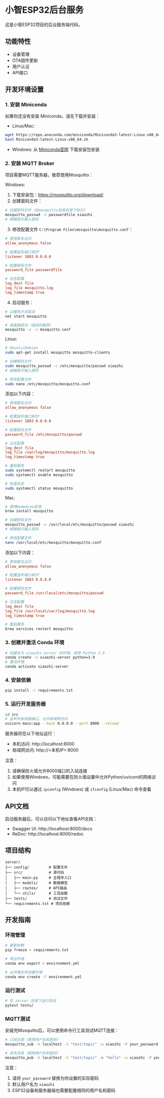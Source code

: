 # 小智ESP32后台服务

这是小智ESP32项目的后台服务端代码。

## 功能特性

- 设备管理
- OTA固件更新
- 用户认证
- API接口

## 开发环境设置

### 1. 安装 Miniconda

如果你还没有安装 Miniconda，请先下载并安装：

- Linux/Mac: 
```bash
wget https://repo.anaconda.com/miniconda/Miniconda3-latest-Linux-x86_64.sh
bash Miniconda3-latest-Linux-x86_64.sh
```

- Windows: 
从 [Miniconda官网](https://docs.conda.io/en/latest/miniconda.html) 下载安装包安装

### 2. 安装 MQTT Broker

项目需要MQTT服务器，推荐使用Mosquitto：

Windows:
1. 下载安装包：https://mosquitto.org/download/
2. 创建密码文件：
```bash
# 创建密码文件（在mosquitto安装目录下执行）
mosquitto_passwd -c passwordfile xiaozhi
# 根据提示输入密码
```

3. 修改配置文件 `C:\Program Files\mosquitto\mosquitto.conf`：
```conf
# 禁用匿名访问
allow_anonymous false

# 配置监听端口和IP
listener 1883 0.0.0.0

# 配置密码文件
password_file passwordfile

# 日志配置
log_dest file
log_file mosquitto.log
log_timestamp true
```

4. 启动服务：
```bash
# 以服务方式启动
net start mosquitto

# 或直接启动（调试时推荐）
mosquitto -v -c mosquitto.conf
```

Linux:
```bash
# Ubuntu/Debian
sudo apt-get install mosquitto mosquitto-clients

# 创建密码文件
sudo mosquitto_passwd -c /etc/mosquitto/passwd xiaozhi
# 根据提示输入密码

# 修改配置文件
sudo nano /etc/mosquitto/mosquitto.conf
```
添加以下内容：
```conf
# 禁用匿名访问
allow_anonymous false

# 配置监听端口和IP
listener 1883 0.0.0.0

# 配置密码文件
password_file /etc/mosquitto/passwd

# 日志配置
log_dest file
log_file /var/log/mosquitto/mosquitto.log
log_timestamp true
```
```bash
# 重启服务
sudo systemctl restart mosquitto
sudo systemctl enable mosquitto

# 检查状态
sudo systemctl status mosquitto
```

Mac:
```bash
# 使用Homebrew安装
brew install mosquitto

# 创建密码文件
mosquitto_passwd -c /usr/local/etc/mosquitto/passwd xiaozhi
# 根据提示输入密码

# 修改配置文件
nano /usr/local/etc/mosquitto/mosquitto.conf
```
添加以下内容：
```conf
# 禁用匿名访问
allow_anonymous false

# 配置监听端口和IP
listener 1883 0.0.0.0

# 配置密码文件
password_file /usr/local/etc/mosquitto/passwd

# 日志配置
log_dest file
log_file /usr/local/var/log/mosquitto.log
log_timestamp true
```
```bash
# 重启服务
brew services restart mosquitto
```

### 3. 创建并激活 Conda 环境

```bash
# 创建名为 xiaozhi-server 的环境，使用 Python 3.9
conda create -n xiaozhi-server python=3.9
# 激活环境
conda activate xiaozhi-server
```

### 4. 安装依赖

```bash
pip install -r requirements.txt
```

### 5. 运行开发服务器

```bash
cd src
# 监听所有网络接口，允许局域网访问
uvicorn main:app --host 0.0.0.0 --port 8000 --reload
```

服务器将在以下地址运行：
- 本机访问: http://localhost:8000
- 局域网访问: http://<本机IP>:8000 

注意：
1. 请确保防火墙允许8000端口的入站连接
2. 如果使用Windows，可能需要在防火墙设置中允许Python/uvicorn的网络访问
3. 本机IP可以通过 `ipconfig` (Windows) 或 `ifconfig` (Linux/Mac) 命令查看

## API文档

启动服务器后，可以访问以下地址查看API文档：

- Swagger UI: http://localhost:8000/docs
- ReDoc: http://localhost:8000/redoc

## 项目结构

```
server/
├── config/         # 配置文件
├── src/            # 源代码
│   ├── main.py     # 主程序入口
│   ├── models/     # 数据模型
│   ├── routes/     # API路由
│   └── utils/      # 工具函数
├── tests/          # 测试文件
└── requirements.txt # 项目依赖
```

## 开发指南

### 环境管理

```bash
# 更新依赖
pip freeze > requirements.txt

# 导出环境
conda env export > environment.yml

# 从环境文件创建环境
conda env create -f environment.yml
```

### 运行测试

```bash
# 在 server 目录下运行测试
pytest tests/
```

### MQTT测试

安装完Mosquitto后，可以使用命令行工具测试MQTT连接：

```bash
# 订阅主题（使用用户名和密码）
mosquitto_sub -h localhost -t "test/topic" -u xiaozhi -P your_password

# 发布消息（使用用户名和密码）
mosquitto_pub -h localhost -t "test/topic" -m "hello" -u xiaozhi -P your_password
```

注意：
1. 请将 `your_password` 替换为你设置的实际密码
2. 默认用户名为 `xiaozhi`
3. ESP32设备和服务器端也需要配置相同的用户名和密码 
